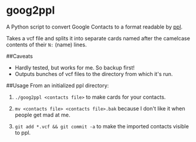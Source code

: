 goog2ppl
========

A Python script to convert Google Contacts to a format readable by [ppl](http://ppladdressbook.org/).

Takes a vcf file and splits it into separate cards named after the
camelcase contents of their `N:` (name) lines. 

##Caveats
* Hardly tested, but works for me. So backup first!
* Outputs bunches of vcf files to the directory from which it's run.

##Usage
From an initialized ppl directory:

1. `./goog2ppl <contacts file>` to make cards for your contacts.

2. `mv <contacts file> <contacts file>.bak` because I don't like it when people
get mad at me.

3. `git add *.vcf && git commit -a` to make the imported contacts visible
to ppl.
